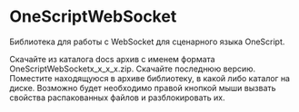 # OneScriptWebSocket
Библиотека для работы с WebSocket для сценарного языка OneScript.

Скачайте из каталога docs архив с именем формата OneScriptWebSocketх_х_х_х.zip. Скачайте последнюю версию. Поместите находящуюся в архиве библиотеку, в какой либо каталог на диске. Возможно будет необходимо правой кнопкой мыши вызвать свойства распакованных файлов и разблокировать их.
